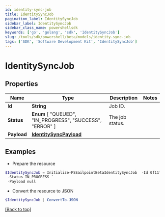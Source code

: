 ```yaml
---
id: identity-sync-job
title: IdentitySyncJob
pagination_label: IdentitySyncJob
sidebar_label: IdentitySyncJob
sidebar_class_name: powershellsdk
keywords: ['go', 'golang', 'sdk', 'IdentitySyncJob'] 
slug: /tools/sdk/powershell/beta/models/identity-sync-job
tags: ['SDK', 'Software Development Kit', 'IdentitySyncJob']
---
```



# IdentitySyncJob

## Properties

Name | Type | Description | Notes
------------ | ------------- | ------------- | -------------
**Id** |  **String** | Job ID. | 
**Status** |   **Enum** [  "QUEUED",    "IN_PROGRESS",    "SUCCESS",    "ERROR" ] | The job status. | 
**Payload** |  [**IdentitySyncPayload**](identity-sync-payload) |  | 

## Examples

- Prepare the resource
```powershell
$IdentitySyncJob = Initialize-PSSailpointBetaIdentitySyncJob  -Id 0f11f2a4-7c94-4bf3-a2bd-742580fe3bde `
 -Status IN_PROGRESS `
 -Payload null
```

- Convert the resource to JSON
```powershell
$IdentitySyncJob | ConvertTo-JSON
```


[[Back to top]](#) 

